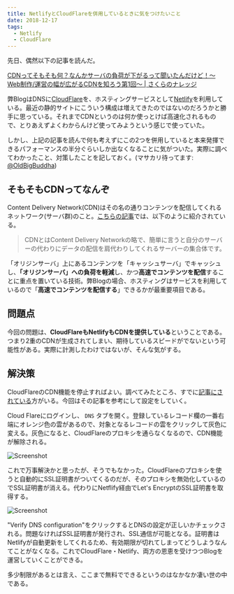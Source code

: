 ```yaml
---
title: NetlifyとCloudFlareを併用しているときに気をつけたいこと
date: 2018-12-17
tags:
  - Netlify
  - CloudFlare
---
```

先日、偶然以下の記事を読んだ。

[CDNってそもそも何？なんかサーバの負荷が下がるって聞いたんだけど！〜Web制作/運営の幅が広がるCDNを知ろう第1回〜 | さくらのナレッジ](https://knowledge.sakura.ad.jp/19191/)

弊BlogはDNSに[CloudFlare](https://www.cloudflare.com/)を、ホスティングサービスとして[Netlify](https://www.netlify.com/)を利用している。最近の静的サイトにこういう構成は増えてきたのではないのだろうかと勝手に思っている。それまでCDNというのは何か使っとけば高速化されるもので、とりあえずよくわからんけど使ってみようという感じで使っていた。

しかし、上記の記事を読んで何も考えずにこの2つを併用していると本来発揮できるパフォーマンスの半分ぐらいしか出なくなることに気がついた。実際に調べてわかったこと、対策したことを記しておく。(マサカリ待ってます: [@OldBigBuddha](https://twitter.com/OldBigBuddha))

## そもそもCDNってなんぞ

Content Delivery Network(CDN)はその名の通りコンテンツを配信してくれるネットワーク(サーバ群)のこと。[こちらの記事](https://knowledge.sakura.ad.jp/7085/)では、以下のように紹介されている。

> CDNとはContent Delivery Networkの略で、簡単に言うと自分のサーバーの代わりにデータの配信を肩代わりしてくれるサーバーの集合体です。

「オリジンサーバ」上にあるコンテンツを「キャッシュサーバ」でキャッシュし、**「オリジンサーバ」への負荷を軽減**し、かつ**高速でコンテンツを配信**することに重点を置いている技術。弊Blogの場合、ホスティングはサービスを利用しているので「**高速でコンテンツを配信する**」できるかが最重要項目である。

## 問題点

今回の問題は、**CloudFlareもNetlifyもCDNを提供している**ということである。つまり2重のCDNが生成されてしまい、期待しているスピードがでないという可能性がある。実際に計測したわけではないが、そんな気がする。

## 解決策

CloudFlareのCDN機能を停止すればよい。調べてみたところ、すでに[記事にされている](https://jaketrent.com/post/cloudflare-dns-netlify-host/)方がいる。今回はその記事を参考にして設定をしていく。

Cloud Flareにログインし、 `DNS` タブを開く。登録しているレコード欄の一番右端にオレンジ色の雲があるので、対象となるレコードの雲をクリックして灰色に変える。灰色になると、CloudFlareのプロキシを通らなくなるので、CDN機能が解除される。

![Screenshot](https://res.cloudinary.com/simpleisbest/image/upload/v1545143962/Screenshot_from_2018-12-18_16-38-45.png)

これで万事解決かと思ったが、そうでもなかった。CloudFlareのプロキシを使うと自動的にSSL証明書がついてくるのだが、そのプロキシを無効化しているのでSSL証明書が消える。代わりにNetflify経由でLet's EncryptのSSL証明書を取得する。

![Screenshot](https://res.cloudinary.com/simpleisbest/image/upload/v1545144349/Screenshot_from_2018-12-18_16-45-24.png)

"Verify DNS configuration"をクリックするとDNSの設定が正しいかチェックされる。問題なければSSL証明書が発行され、SSL通信が可能となる。証明書はNetlifyが自動更新をしてくれるため、有効期限が切れてしまってどうしようなんてことがなくなる。これでCloudFlare・Netlify、両方の恩恵を受けつつBlogを運営していくことができる。

多少制限があるとは言え、ここまで無料でできるというのはなかなか凄い世の中である。
